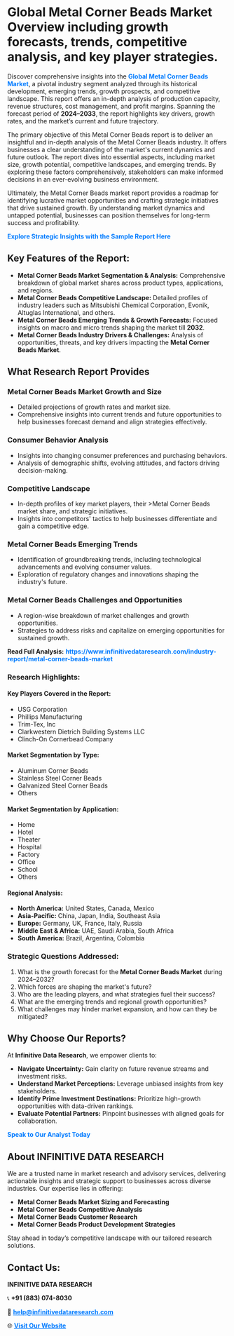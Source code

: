 <h1>Global Metal Corner Beads Market Overview including growth forecasts, trends, competitive analysis, and key player strategies.</h1>
<p>
Discover comprehensive insights into the 
<a href="https://www.infinitivedataresearch.com/industry-report/metal-corner-beads-market" rel="dofollow" style="color: #007BFF; text-decoration: none;"><strong>Global Metal Corner Beads Market</strong></a>, a pivotal industry segment analyzed through its historical development, emerging trends, growth prospects, and competitive landscape. This report offers an in-depth analysis of production capacity, revenue structures, cost management, and profit margins. Spanning the forecast period of <strong>2024–2033</strong>, the report highlights key drivers, growth rates, and the market’s current and future trajectory.
</p>
<p>
The primary objective of this Metal Corner Beads report is to deliver an insightful and in-depth analysis of the Metal Corner Beads industry. It offers businesses a clear understanding of the market's current dynamics and future outlook. The report dives into essential aspects, including market size, growth potential, competitive landscapes, and emerging trends. By exploring these factors comprehensively, stakeholders can make informed decisions in an ever-evolving business environment.
</p>
<p>
Ultimately, the Metal Corner Beads market report provides a roadmap for identifying lucrative market opportunities and crafting strategic initiatives that drive sustained growth. By understanding market dynamics and untapped potential, businesses can position themselves for long-term success and profitability.
</p>
<p>
<a href="https://www.infinitivedataresearch.com/request-sample/reportId=105652" style="color: #007BFF; text-decoration: none;"><strong>Explore Strategic Insights with the Sample Report Here</strong></a>
</p>

<h2>Key Features of the Report:</h2>
<ul>
<li><strong>Metal Corner Beads Market Segmentation & Analysis:</strong> Comprehensive breakdown of global market shares across product types, applications, and regions.</li>
<li><strong>Metal Corner Beads Competitive Landscape:</strong> Detailed profiles of industry leaders such as Mitsubishi Chemical Corporation, Evonik, Altuglas International, and others.</li>
<li><strong>Metal Corner Beads Emerging Trends & Growth Forecasts:</strong> Focused insights on macro and micro trends shaping the market till <strong>2032</strong>.</li>
<li><strong>Metal Corner Beads Industry Drivers & Challenges:</strong> Analysis of opportunities, threats, and key drivers impacting the <strong>Metal Corner Beads Market</strong>.</li>
</ul>

<h2>What Research Report Provides</h2>
<h3>Metal Corner Beads Market Growth and Size</h3>
<ul>
<li>Detailed projections of growth rates and market size.</li>
<li>Comprehensive insights into current trends and future opportunities to help businesses forecast demand and align strategies effectively.</li>
</ul>

<h3>Consumer Behavior Analysis</h3>
<ul>
<li>Insights into changing consumer preferences and purchasing behaviors.</li>
<li>Analysis of demographic shifts, evolving attitudes, and factors driving decision-making.</li>
</ul>

<h3>Competitive Landscape</h3>
<ul>
<li>In-depth profiles of key market players, their >Metal Corner Beads market share, and strategic initiatives.</li>
<li>Insights into competitors' tactics to help businesses differentiate and gain a competitive edge.</li>
</ul>

<h3>Metal Corner Beads Emerging Trends</h3>
<ul>
<li>Identification of groundbreaking trends, including technological advancements and evolving consumer values.</li>
<li>Exploration of regulatory changes and innovations shaping the industry's future.</li>
</ul>

<h3>Metal Corner Beads Challenges and Opportunities</h3>
<ul>
<li>A region-wise breakdown of market challenges and growth opportunities.</li>
<li>Strategies to address risks and capitalize on emerging opportunities for sustained growth.</li>
</ul>
<p><strong>Read Full Analysis:</strong> <a href="https://www.infinitivedataresearch.com/industry-report/metal-corner-beads-market" rel="dofollow" style="color: #007BFF; text-decoration: none;"><strong>https://www.infinitivedataresearch.com/industry-report/metal-corner-beads-market</strong></a></p>
<h3>Research Highlights:</h3>
<h4>Key Players Covered in the Report:</h4>
<ul><li>USG Corporation</li><li>Phillips Manufacturing</li><li>Trim-Tex, Inc</li><li>Clarkwestern Dietrich Building Systems LLC</li><li>Clinch-On Cornerbead Company</li></ul>
<h4>Market Segmentation by Type:</h4>
<ul><li>Aluminum Corner Beads</li><li>Stainless Steel Corner Beads</li><li>Galvanized Steel Corner Beads</li><li>Others</li></ul>
<h4>Market Segmentation by Application:</h4>
<ul><li>Home</li><li>Hotel</li><li>Theater</li><li>Hospital</li><li>Factory</li><li>Office</li><li>School</li><li>Others</li></ul>

<h4>Regional Analysis:</h4>
<ul>
<li><strong>North America:</strong> United States, Canada, Mexico</li>
<li><strong>Asia-Pacific:</strong> China, Japan, India, Southeast Asia</li>
<li><strong>Europe:</strong> Germany, UK, France, Italy, Russia</li>
<li><strong>Middle East & Africa:</strong> UAE, Saudi Arabia, South Africa</li>
<li><strong>South America:</strong> Brazil, Argentina, Colombia</li>
</ul>

<h3>Strategic Questions Addressed:</h3>
<ol>
<li>What is the growth forecast for the <strong>Metal Corner Beads Market</strong> during 2024–2032?</li>
<li>Which forces are shaping the market's future?</li>
<li>Who are the leading players, and what strategies fuel their success?</li>
<li>What are the emerging trends and regional growth opportunities?</li>
<li>What challenges may hinder market expansion, and how can they be mitigated?</li>
</ol>

<h2>Why Choose Our Reports?</h2>
<p>At <strong>Infinitive Data Research</strong>, we empower clients to:</p>
<ul>
<li><strong>Navigate Uncertainty:</strong> Gain clarity on future revenue streams and investment risks.</li>
<li><strong>Understand Market Perceptions:</strong> Leverage unbiased insights from key stakeholders.</li>
<li><strong>Identify Prime Investment Destinations:</strong> Prioritize high-growth opportunities with data-driven rankings.</li>
<li><strong>Evaluate Potential Partners:</strong> Pinpoint businesses with aligned goals for collaboration.</li>
</ul>
<p><a href="https://www.infinitivedataresearch.com/industry-report/metal-corner-beads-market" rel="dofollow" style="color: #007BFF; text-decoration: none;"><strong>Speak to Our Analyst Today</strong></a></p>

<h2>About INFINITIVE DATA RESEARCH</h2>
<p>We are a trusted name in market research and advisory services, delivering actionable insights and strategic support to businesses across diverse industries. Our expertise lies in offering:</p>
<ul>
<li><strong>Metal Corner Beads Market Sizing and Forecasting</strong></li>
<li><strong>Metal Corner Beads Competitive Analysis</strong></li>
<li><strong>Metal Corner Beads Customer Research</strong></li>
<li><strong>Metal Corner Beads Product Development Strategies</strong></li>
</ul>
<p>Stay ahead in today’s competitive landscape with our tailored research solutions.</p>

<h2>Contact Us:</h2>
<p><strong>INFINITIVE DATA RESEARCH</strong></p>
<p>📞 <strong>+91 (883) 074-8030</strong></p>
<p>📧 <strong><a href="mailto:help@infinitivedataresearch.com" style="color: #007BFF;">help@infinitivedataresearch.com</a></strong></p>
<p>🌐 <strong><a href="https://www.infinitivedataresearch.com" rel="dofollow" style="color: #007BFF;">Visit Our Website</a></strong></p>